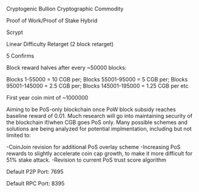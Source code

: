 Cryptogenic Bullion Cryptographic Commodity

Proof of Work/Proof of Stake Hybrid

Scrypt

Linear Difficulty Retarget (2 block retarget)

5 Confirms

Block reward halves after every ~50000 blocks:

Blocks 1-55000 = 10 CGB per; 
Blocks 55001-95000 = 5 CGB per;
Blocks 95001-145000 = 2.5 CGB per;
Blocks 145001-195000 = 1.25 CGB per
etc

First year coin mint of ~1000000

Aiming to be PoS-only blockchain once PoW block subsidy reaches baseline reward of 0.01.
Much research will go into maintaining security of the blockchain if/when CGB goes PoS only.  Many possible schemes and solutions are being analyzed for potential implmentation, including but not limited to:

-CoinJoin revision for additional PoS overlay scheme
-Increasing PoS rewards to slightly accelerate coin cap growth, to make it more difficult for 51% stake attack.
-Revision to current PoS trust score algorithm

Default P2P Port: 7695

Default RPC Port: 8395

